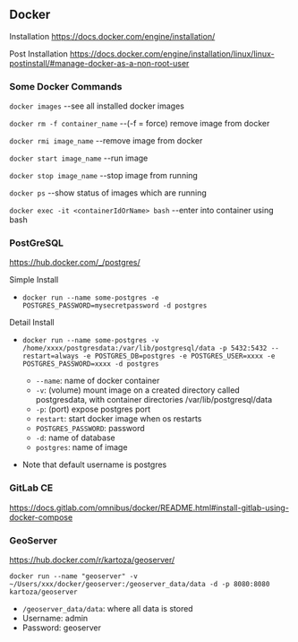 ## Docker

Installation
https://docs.docker.com/engine/installation/

Post Installation
https://docs.docker.com/engine/installation/linux/linux-postinstall/#manage-docker-as-a-non-root-user



### Some Docker Commands

`docker images`   --see all installed docker images

`docker rm -f container_name` --(-f = force) remove image from docker

`docker rmi image_name` --remove image from docker

`docker start image_name` --run image

`docker stop image_name`  --stop image from running

`docker ps`  --show status of images which are running

`docker exec -it <containerIdOrName> bash`  --enter into container using bash

### PostGreSQL
https://hub.docker.com/_/postgres/

Simple Install
  * `docker run --name some-postgres -e POSTGRES_PASSWORD=mysecretpassword -d postgres`

Detail Install
  * `docker run --name some-postgres -v /home/xxxx/postgresdata:/var/lib/postgresql/data -p 5432:5432 --restart=always -e POSTGRES_DB=postgres -e POSTGRES_USER=xxxx -e POSTGRES_PASSWORD=xxxx -d postgres`   
      * `--name`: name of docker container
      * `-v`: (volume) mount image on a created directory called postgresdata, with container directories /var/lib/postgresql/data
      * `-p`: (port) expose postgres port
      * `restart`: start docker image when os restarts
      * `POSTGRES_PASSWORD`: password
      * `-d`: name of database
      * `postgres`: name of image

  * Note that default username is postgres

  
### GitLab CE
https://docs.gitlab.com/omnibus/docker/README.html#install-gitlab-using-docker-compose


### GeoServer
https://hub.docker.com/r/kartoza/geoserver/

`docker run --name "geoserver" -v ~/Users/xxx/docker/geoserver:/geoserver_data/data -d -p 8080:8080 kartoza/geoserver`
  * `/geoserver_data/data`: where all data is stored
  * Username: admin
  * Password: geoserver



